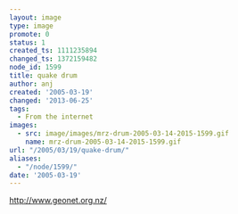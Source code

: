 ```yaml
---
layout: image
type: image
promote: 0
status: 1
created_ts: 1111235894
changed_ts: 1372159482
node_id: 1599
title: quake drum
author: anj
created: '2005-03-19'
changed: '2013-06-25'
tags:
  - From the internet
images:
  - src: image/images/mrz-drum-2005-03-14-2015-1599.gif
    name: mrz-drum-2005-03-14-2015-1599.gif
url: "/2005/03/19/quake-drum/"
aliases:
  - "/node/1599/"
date: '2005-03-19'
---
```

http://www.geonet.org.nz/
